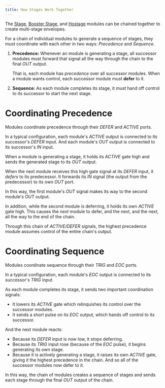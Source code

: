 ```yaml
---
title: How Stages Work Together
---
```


The
[Stage](/modules/stage/),
[Booster Stage](/modules/booster-stage/),
and
[Hostage](/modules/hostage/)
modules
can be chained together
to create multi-stage envelopes.

For a chain of individual modules
to generate a sequence of stages,
they must coordinate with each other
in two ways:
_Precedence_ and _Sequence._

1. **Precedence:**
    Whenever an module is generating a stage,
    all successor modules
    must forward that signal
    all the way through the chain
    to the final _OUT_ output.

    That is, each module has _precedence_
    over all successor modules.
    When a module wants control,
    each successor module must **defer**
    to it.

1. **Sequence:**
    As each module completes its stage,
    it must hand off control
    to its successor
    to start the next stage.

# Coordinating Precedence

Modules coordinate precedence
through their _DEFER_ and _ACTIVE_ ports.

In a typical configuration,
each module's _ACTIVE_ output
is connected
to its successor's _DEFER_ input.
And each module's _OUT_ output
is connected
to its successor's _IN_ input.

When a module is generating a stage,
it holds its _ACTIVE_ gate high
and sends the generated stage to its _OUT_ output.

When the next module
receives this high gate signal at its _DEFER_ input,
it _defers_ to its predecessor.
It forwards its _IN_ signal
(the output from the predecessor)
to its own _OUT_ port.

In this way,
the first module's _OUT_ signal
makes its way
to the second module's _OUT_ output.

In addition,
while the second module is deferring,
it holds its own _ACTIVE_ gate high.
This causes the _next_ module to defer,
and the next,
and the next,
all the way to the end of the chain.

Through this chain of _ACTIVE/DEFER_ signals,
the highest precedence module
assumes control
of the entire chain's output.

# Coordinating Sequence

Modules coordinate sequence
through their _TRIG_ and _EOC_ ports.

In a typical configuration,
each module's _EOC_ output
is connected
to its successor's _TRIG_ input.

As each module completes its stage,
it sends two important coordination signals:

- It lowers its _ACTIVE_ gate
    which relinquishes its control
    over the successor modules.
- It sends a short pulse on its _EOC_ output,
    which hands off control
    to its successor.

And the next module reacts:
- Because its _DEFER_ input is now low,
    it stops deferring.
- Because its _TRIG_ input rose (because of the _EOC_ pulse),
    it begins generating its own stage.
- Because it is actively generating a stage,
    it raises its own _ACTIVE_ gate,
    giving _it_ the highest precedence in the chain.
    And so all of the successor modules now defer to _it._

In this way,
the chain of modules
creates a sequence of stages
and sends each stage
through the final _OUT_ output of the chain.
